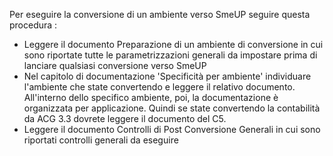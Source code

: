 Per eseguire la conversione di un ambiente verso SmeUP seguire questa procedura : 
 - Leggere il documento Preparazione di un ambiente di conversione in cui sono riportate tutte le parametrizzazioni generali da impostare prima di lanciare qualsiasi conversione verso SmeUP
 - Nel capitolo di documentazione 'Specificità per ambiente' individuare l'ambiente che state convertendo e leggere il relativo documento. All'interno dello specifico ambiente, poi, la documentazione è organizzata per applicazione. Quindi se state convertendo la contabilità da ACG 3.3 dovrete leggere il documento del C5.
 - Leggere il documento Controlli di Post  Conversione Generali in cui sono riportati controlli generali da eseguire
